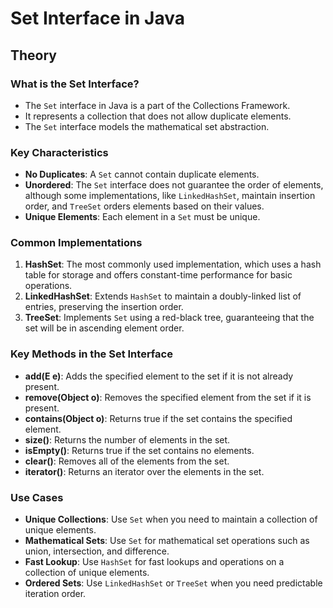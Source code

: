 # Set Interface in Java

## Theory

### What is the Set Interface?
- The `Set` interface in Java is a part of the Collections Framework.
- It represents a collection that does not allow duplicate elements.
- The `Set` interface models the mathematical set abstraction.

### Key Characteristics
- **No Duplicates**: A `Set` cannot contain duplicate elements.
- **Unordered**: The `Set` interface does not guarantee the order of elements, although some implementations, like `LinkedHashSet`, maintain insertion order, and `TreeSet` orders elements based on their values.
- **Unique Elements**: Each element in a `Set` must be unique.

### Common Implementations
1. **HashSet**: The most commonly used implementation, which uses a hash table for storage and offers constant-time performance for basic operations.
2. **LinkedHashSet**: Extends `HashSet` to maintain a doubly-linked list of entries, preserving the insertion order.
3. **TreeSet**: Implements `Set` using a red-black tree, guaranteeing that the set will be in ascending element order.

### Key Methods in the Set Interface
- **add(E e)**: Adds the specified element to the set if it is not already present.
- **remove(Object o)**: Removes the specified element from the set if it is present.
- **contains(Object o)**: Returns true if the set contains the specified element.
- **size()**: Returns the number of elements in the set.
- **isEmpty()**: Returns true if the set contains no elements.
- **clear()**: Removes all of the elements from the set.
- **iterator()**: Returns an iterator over the elements in the set.

### Use Cases
- **Unique Collections**: Use `Set` when you need to maintain a collection of unique elements.
- **Mathematical Sets**: Use `Set` for mathematical set operations such as union, intersection, and difference.
- **Fast Lookup**: Use `HashSet` for fast lookups and operations on a collection of unique elements.
- **Ordered Sets**: Use `LinkedHashSet` or `TreeSet` when you need predictable iteration order.
